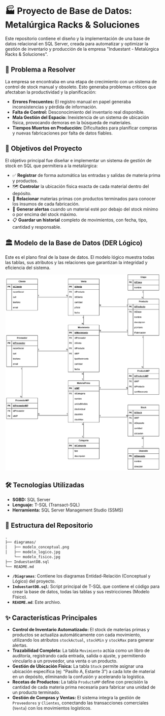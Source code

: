 # 🏭 Proyecto de Base de Datos: Metalúrgica Racks & Soluciones

Este repositorio contiene el diseño y la implementación de una base de datos relacional en SQL Server, creada para automatizar y optimizar la gestión de inventario y producción de la empresa "Induestant - Metalúrgica Racks & Soluciones".

## 🎯 Problema a Resolver

La empresa se encontraba en una etapa de crecimiento con un sistema de control de stock manual y obsoleto. Esto generaba problemas críticos que afectaban la productividad y la planificación:

  - **Errores Frecuentes:** El registro manual en papel generaba inconsistencias y pérdida de información.
  - **Falta de Control:** Desconocimiento del inventario real disponible.
  - **Mala Gestión del Espacio:** Inexistencia de un sistema de ubicación física, provocando demoras en la búsqueda de materiales.
  - **Tiempos Muertos en Producción:** Dificultades para planificar compras y nuevas fabricaciones por falta de datos fiables.

## 🚀 Objetivos del Proyecto

El objetivo principal fue diseñar e implementar un sistema de gestión de stock en SQL que permitiera a la metalúrgica:

  - ✅ **Registrar** de forma automática las entradas y salidas de materia prima y productos.
  - 🗺️ **Controlar** la ubicación física exacta de cada material dentro del depósito.
  - 🔗 **Relacionar** materias primas con productos terminados para conocer los insumos de cada fabricación.
  - 🚨 **Generar alertas** cuando un material esté por debajo del stock mínimo o por encima del stock máximo.
  - 📋 **Guardar un historial** completo de movimientos, con fecha, tipo, cantidad y responsable.

## 🏛️ Modelo de la Base de Datos (DER Lógico)

Este es el plano final de la base de datos. El modelo lógico muestra todas las tablas, sus atributos y las relaciones que garantizan la integridad y eficiencia del sistema.

![alt text](diagramas/modelo_logico.png)

## 🛠️ Tecnologías Utilizadas

  - **SGBD:** SQL Server
  - **Lenguaje:** T-SQL (Transact-SQL)
  - **Herramienta:** SQL Server Management Studio (SSMS)

## 📂 Estructura del Repositorio

```
.
├── diagramas/
│   ├── modelo_conceptual.png
│   ├── modelo_logico.jpg
    └── modelo_fisico.jpg
├── InduestantDB.sql
└── README.md
```

  - **`/Diagramas`**: Contiene los diagramas Entidad-Relación (Conceptual y Lógico) del proyecto.
  - **`InduestantDB.sql`**: Script principal de T-SQL que contiene el código para crear la base de datos, todas las tablas y sus restricciones (Modelo Físico).
  - **`README.md`**: Este archivo.

## ✨ Características Principales

  - **Control de Inventario Automatizado:** El stock de materias primas y productos se actualiza automáticamente con cada movimiento, utilizando los atributos `stockActual`, `stockMin` y `stockMax` para generar alertas.
  - **Trazabilidad Completa:** La tabla `Movimiento` actúa como un libro de auditoría, registrando cada entrada, salida o ajuste, y permitiendo vincularlo a un proveedor, una venta o un producto.
  - **Gestión de Ubicación Física:** La tabla `Stock` permite asignar una ubicación específica (ej: "Pasillo A, Estante 3") a cada lote de material en un depósito, eliminando la confusión y acelerando la logística.
  - **Recetas de Productos:** La tabla `ProductoMP` define con precisión la cantidad de cada materia prima necesaria para fabricar una unidad de un producto terminado.
  - **Gestión de Compras y Ventas:** El sistema integra la gestión de `Proveedores` y `Clientes`, conectando las transacciones comerciales (`Venta`) con los movimientos logísticos.
